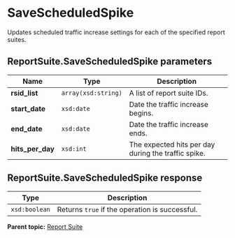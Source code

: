 # SaveScheduledSpike

Updates scheduled traffic increase settings for each of the specified report suites.

## ReportSuite.SaveScheduledSpike parameters

|Name|Type|Description|
|----|----|-----------|
|**rsid_list** |`array(xsd:string)` |A list of report suite IDs.|
|**start_date** |`xsd:date` |Date the traffic increase begins.|
|**end_date** |`xsd:date` |Date the traffic increase ends.|
|**hits_per_day** |`xsd:int` |The expected hits per day during the traffic spike.|

## ReportSuite.SaveScheduledSpike response

|Type|Description|
|----|-----------|
|`xsd:boolean` |Returns `true` if the operation is successful.|

**Parent topic:** [Report Suite](../../methods/report_suite/r_methods_reportsuite.md)

